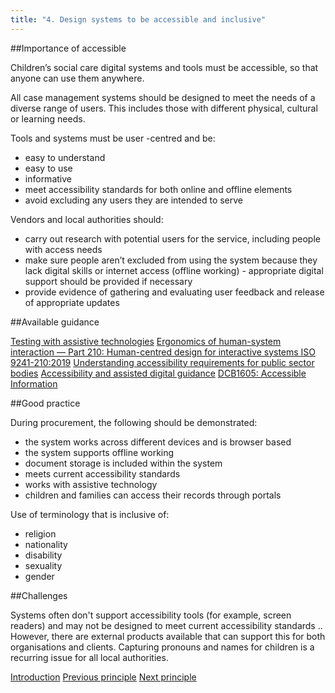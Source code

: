 ```yaml
---
title: "4. Design systems to be accessible and inclusive"
---
```




##Importance of accessible

Children’s social care digital systems and tools must be accessible, so that anyone can use them anywhere.

All case management systems should be designed to meet the needs of a diverse range of users. This includes those with different physical, cultural or learning needs. 

Tools and systems must be user -centred and be:

* easy to understand
* easy to use
* informative
* meet accessibility standards for both online and offline elements
* avoid excluding any users they are intended to serve

Vendors and local authorities should:

* carry out research with potential users for the service, including people with access needs
* make sure people aren’t excluded from using the system because they lack digital skills or internet access (offline working) - appropriate digital support should be provided if necessary 
* provide evidence of gathering and evaluating user feedback and release of appropriate updates

##Available guidance

[Testing with assistive technologies](https://www.gov.uk/service-manual/technology/testing-with-assistive-technologies)
[Ergonomics of human-system interaction — Part 210: Human-centred design for interactive systems ISO 9241-210:2019](https://www.iso.org/standard/77520.html)
[Understanding accessibility requirements for public sector bodies](https://www.gov.uk/guidance/accessibility-requirements-for-public-sector-websites-and-apps)
[Accessibility and assisted digital guidance](https://www.gov.uk/service-manual/helping-people-to-use-your-service/making-your-service-accessible-an-introduction)
[DCB1605: Accessible Information](https://digital.nhs.uk/data-and-information/information-standards/information-standards-and-data-collections-including-extractions/publications-and-notifications/standards-and-collections/dcb1605-accessible-information)

##Good practice

During procurement, the following should be demonstrated:

* the system works across different devices and is browser based
* the system supports offline working
* document storage is included within the system
* meets current accessibility standards 
* works with assistive technology
* children and families can access their records through portals

Use of terminology that is inclusive of:

* religion
* nationality
* disability
* sexuality
* gender

##Challenges

Systems often don't support accessibility tools (for example, screen readers) and may not be designed to meet current accessibility standards .. However, there are external products available that can support this for both organisations and clients. Capturing pronouns and names for children is a recurring issue for all local authorities.

[Introduction](/index)
[Previous principle](/principle-3)
[Next principle](/principle-5)
